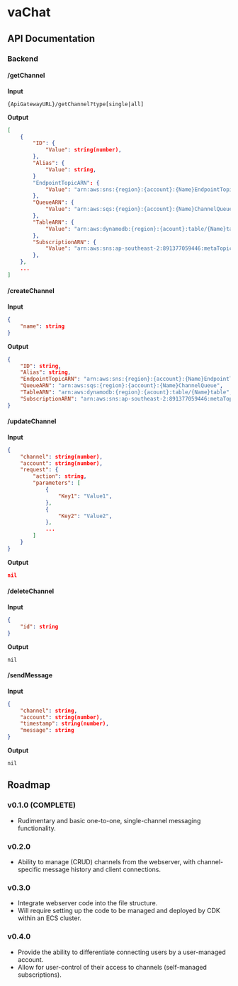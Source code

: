 # vaChat


## API Documentation
### Backend

#### /getChannel
**Input**
```http
{ApiGatewayURL}/getChannel?type[single|all]
```
**Output**
```json
[
    {
        "ID": {
            "Value": string(number),
        },
        "Alias": {
            "Value": string,
        }
        "EndpointTopicARN": {
            "Value": "arn:aws:sns:{region}:{account}:{Name}EndpointTopic"
        },
        "QueueARN": {
            "Value": "arn:aws:sqs:{region}:{account}:{Name}ChannelQueue" 
        },
        "TableARN": {
            "Value": "arn:aws:dynamodb:{region}:{acount}:table/{Name}table" 
        },
        "SubscriptionARN": {
            "Value": "arn:aws:sns:ap-southeast-2:891377059446:metaTopic"
        },
    },
    ...
]
```

#### /createChannel
**Input**
```json
{
    "name": string
}
```
**Output**
```json
{
    "ID": string,
    "Alias": string,
    "EndpointTopicARN": "arn:aws:sns:{region}:{account}:{Name}EndpointTopic",
    "QueueARN": "arn:aws:sqs:{region}:{account}:{Name}ChannelQueue",
    "TableARN": "arn:aws:dynamodb:{region}:{acount}:table/{Name}table",
    "SubscriptionARN": "arn:aws:sns:ap-southeast-2:891377059446:metaTopic",
}
```

#### /updateChannel
**Input**
```json
{
    "channel": string(number),
    "account": string(number),
    "request": {
        "action": string,
        "parameters": [
            {
                "Key1": "Value1",
            },
            {
                "Key2": "Value2",
            },
            ...
        ]
    }
}
```
**Output**
```json
nil
```


#### /deleteChannel
**Input**
```json
{
    "id": string
}
```
**Output**
```
nil
```

#### /sendMessage
**Input**
```json
{
    "channel": string,
    "account": string(number),
    "timestamp": string(number),
    "message": string
}
```
**Output**
```
nil
```

## Roadmap
### v0.1.0 (COMPLETE)
* Rudimentary and basic one-to-one, single-channel messaging functionality.
### v0.2.0
* Ability to manage (CRUD) channels from the webserver, with channel-specific message history and client connections.
### v0.3.0
* Integrate webserver code into the file structure. 
* Will require setting up the code to be managed and deployed by CDK within an ECS cluster.
### v0.4.0
* Provide the ability to differentiate connecting users by a user-managed account.
* Allow for user-control of their access to channels (self-managed subscriptions).
